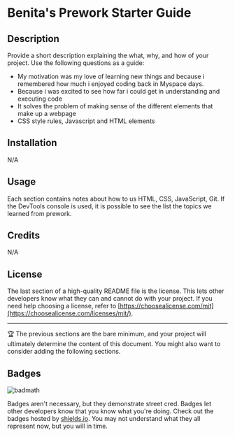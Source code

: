 # Benita's Prework Starter Guide

## Description

Provide a short description explaining the what, why, and how of your project. Use the following questions as a guide:

- My motivation was my love of learning new things and because i remembered how much i enjoyed coding back in Myspace days.
- Because i was excited to see how far i could get in understanding and executing code
- It solves the problem of making sense of the different elements that make up a webpage
- CSS style rules, Javascript and HTML elements

## Installation

N/A

## Usage

Each section contains notes about how to us HTML, CSS, JavaScript, Git. If the DevTools console is used, it is possible to see the list the topics we learned from prework.

## Credits

N/A

## License

The last section of a high-quality README file is the license. This lets other developers know what they can and cannot do with your project. If you need help choosing a license, refer to [https://choosealicense.com/mit](https://choosealicense.com/licenses/mit/).

---

🏆 The previous sections are the bare minimum, and your project will ultimately determine the content of this document. You might also want to consider adding the following sections.

## Badges

![badmath](https://img.shields.io/github/languages/top/nielsenjared/badmath)

Badges aren't necessary, but they demonstrate street cred. Badges let other developers know that you know what you're doing. Check out the badges hosted by [shields.io](https://shields.io/). You may not understand what they all represent now, but you will in time.
